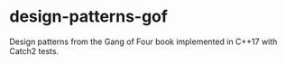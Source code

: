 # design-patterns-gof
Design patterns from the Gang of Four book implemented in C++17 with Catch2 tests.
